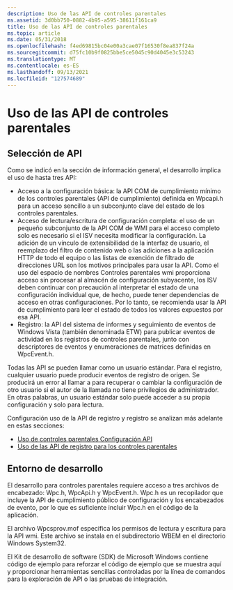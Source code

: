 ```yaml
---
description: Uso de las API de controles parentales
ms.assetid: 3d0bb750-0882-4b95-a595-38611f161ca9
title: Uso de las API de controles parentales
ms.topic: article
ms.date: 05/31/2018
ms.openlocfilehash: f4ed69815bc04e00a3cae07f16530f8ea837f24a
ms.sourcegitcommit: d75fc10b9f0825bbe5ce5045c90d4045e3c53243
ms.translationtype: MT
ms.contentlocale: es-ES
ms.lasthandoff: 09/13/2021
ms.locfileid: "127574689"
---
```

# <a name="using-parental-controls-apis"></a>Uso de las API de controles parentales

## <a name="api-selection"></a>Selección de API

Como se indicó en la sección de información general, el desarrollo implica el uso de hasta tres API:

-   Acceso a la configuración básica: la API COM de cumplimiento mínimo de los controles parentales (API de cumplimiento) definida en Wpcapi.h para un acceso sencillo a un subconjunto clave del estado de los controles parentales.
-   Acceso de lectura/escritura de configuración completa: el uso de un pequeño subconjunto de la API COM de WMI para el acceso completo solo es necesario si el ISV necesita modificar la configuración. La adición de un vínculo de extensibilidad de la interfaz de usuario, el reemplazo del filtro de contenido web o las adiciones a la aplicación HTTP de todo el equipo o las listas de exención de filtrado de direcciones URL son los motivos principales para usar la API. Como el uso del espacio de nombres Controles parentales wmi proporciona acceso sin procesar al almacén de configuración subyacente, los ISV deben continuar con precaución al interpretar el estado de una configuración individual que, de hecho, puede tener dependencias de acceso en otras configuraciones. Por lo tanto, se recomienda usar la API de cumplimiento para leer el estado de todos los valores expuestos por esa API.
-   Registro: la API del sistema de informes y seguimiento de eventos de Windows Vista (también denominada ETW) para publicar eventos de actividad en los registros de controles parentales, junto con descriptores de eventos y enumeraciones de matrices definidas en WpcEvent.h.

Todas las API se pueden llamar como un usuario estándar. Para el registro, cualquier usuario puede producir eventos de registro de origen. Se producirá un error al llamar a para recuperar o cambiar la configuración de otro usuario si el autor de la llamada no tiene privilegios de administrador. En otras palabras, un usuario estándar solo puede acceder a su propia configuración y solo para lectura.

Configuración uso de la API de registro y registro se analizan más adelante en estas secciones:

-   [Uso de controles parentales Configuración API](using-parental-controls-settings-apis.md)
-   [Uso de las API de registro para los controles parentales](using-logging-apis-for-parental-controls.md)

## <a name="development-environment"></a>Entorno de desarrollo

El desarrollo para controles parentales requiere acceso a tres archivos de encabezado: Wpc.h, WpcApi.h y WpcEvent.h. Wpc.h es un recopilador que incluye la API de cumplimiento público de configuración y los encabezados de evento, por lo que es suficiente incluir Wpc.h en el código de la aplicación.

El archivo Wpcsprov.mof especifica los permisos de lectura y escritura para la API wmi. Este archivo se instala en el subdirectorio WBEM en el directorio Windows System32.

El Kit de desarrollo de software (SDK) de Microsoft Windows contiene código de ejemplo para reforzar el código de ejemplo que se muestra aquí y proporcionar herramientas sencillas controladas por la línea de comandos para la exploración de API o las pruebas de integración.

 

 



